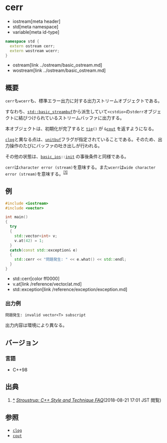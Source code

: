 # cerr
* iostream[meta header]
* std[meta namespace]
* variable[meta id-type]

```cpp
namespace std {
  extern ostream cerr;
  extern wostream wcerr;
}
```
* ostream[link ../ostream/basic_ostream.md]
* wostream[link ../ostream/basic_ostream.md]

## 概要
`cerr`も`wcerr`も、標準エラー出力に対する出力ストリームオブジェクトである。

すなわち、[`std::basic_streambuf`](../streambuf/basic_streambuf.md)から派生していて`<cstdio>`の`stderr`オブジェクトに結びつけられているストリームバッファに出力する。

本オブジェクトは、初期化が完了すると [`tie`](../ios/basic_ios/tie.md)`()` が `&`[`cout`](cout.md) を返すようになる。

[`clog`](clog.md)と異なる点は、[`unitbuf`](/reference/ios/unitbuf.md)フラグが指定されていることである。そのため、出力操作のたびにバッファの吐き出しが行われる。

その他の状態は、[`basic_ios`](../ios/basic_ios.md)`::`[`init`](../ios/basic_ios/init.md) の事後条件と同様である。

`cerr`は`character error (stream)`を意味する。また`wcerr`は`wide character error (stream)`を意味する。<sup><a id="cite_ref-1" href="#cite-1">[1]</a></sup>

## 例
```cpp example
#include <iostream>
#include <vector>

int main()
{
  try
  {
    std::vector<int> v;
    v.at(42) = 1;
  }
  catch(const std::exception& e)
  {
    std::cerr << "問題発生: " << e.what() << std::endl;
  }
}
```
* std::cerr[color ff0000]
* v.at[link /reference/vector/at.md]
* std::exception[link /reference/exception/exception.md]

### 出力例
```
問題発生: invalid vector<T> subscript
```

出力内容は環境により異なる。

## バージョン
### 言語
- C++98

## 出典

1. **<a id="cite-1" href="#cite_ref-1">^</a>** <cite>[Stroustrup: C++ Style and Technique FAQ](http://www.stroustrup.com/bs_faq2.html#cout)</cite>(2018-08-21 17:01 JST 閲覧)

## 参照
- [`clog`](clog.md)
- [`cout`](cout.md)
